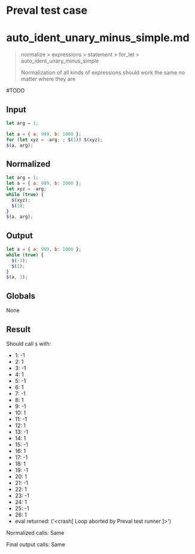 # Preval test case

# auto_ident_unary_minus_simple.md

> normalize > expressions > statement > for_let > auto_ident_unary_minus_simple
>
> Normalization of all kinds of expressions should work the same no matter where they are

#TODO

## Input

`````js filename=intro
let arg = 1;

let a = { a: 999, b: 1000 };
for (let xyz = -arg; ; $(1)) $(xyz);
$(a, arg);
`````

## Normalized

`````js filename=intro
let arg = 1;
let a = { a: 999, b: 1000 };
let xyz = -arg;
while (true) {
  $(xyz);
  $(1);
}
$(a, arg);
`````

## Output

`````js filename=intro
let a = { a: 999, b: 1000 };
while (true) {
  $(-1);
  $(1);
}
$(a, 1);
`````

## Globals

None

## Result

Should call `$` with:
 - 1: -1
 - 2: 1
 - 3: -1
 - 4: 1
 - 5: -1
 - 6: 1
 - 7: -1
 - 8: 1
 - 9: -1
 - 10: 1
 - 11: -1
 - 12: 1
 - 13: -1
 - 14: 1
 - 15: -1
 - 16: 1
 - 17: -1
 - 18: 1
 - 19: -1
 - 20: 1
 - 21: -1
 - 22: 1
 - 23: -1
 - 24: 1
 - 25: -1
 - 26: 1
 - eval returned: ('<crash[ Loop aborted by Preval test runner ]>')

Normalized calls: Same

Final output calls: Same
